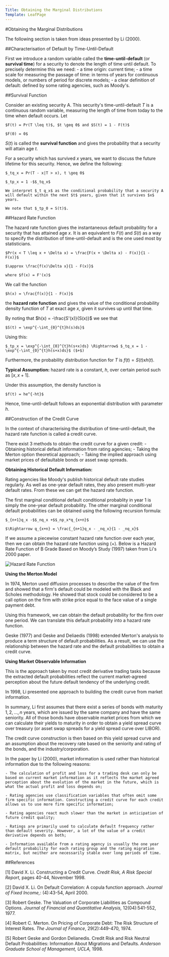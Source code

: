 ```yaml
---
Title: Obtaining the Marginal Distributions
Template: LeafPage
---
```


#Obtaining the Marginal Distributions

The following section is taken from ideas presented by Li (2000).

##Characterisation of Default by Time-Until-Default

First we introduce a random variable called the **time-until-default** (or **survival time**) for a security to denote the length of time until default. 
To precisely determine this we need:
	- a time origin: current time;
	- a time scale for measuring the passage of time: in terms of years for continuous models, or numbers of period for discrete models;
	- a clear definition of default: defined by some rating agencies, such as Moody's.

##Survival Function

Consider an existing security A. This security's time-until-default $T$ is a continuous random variable, measuring the length of time from today to the time when default occurs. Let

	$F(t) = Pr(T \leq t)$, $t \geq 0$ and $S(t) = 1 - F(t)$
	
	$F(0) = 0$

$S(t)$ is called the **survival function** and gives the probability that a security will attain age $t$. 

For a security which has survived $x$ years, we want to discuss the future lifetime for this security. Hence, we define the following:

	$_tq_x = Pr(T - x|T > x), t \geq 0$ 
	
	$_tp_x = 1 -$$_tq_x$ 

	We interpret $_t q_x$ as the conditional probability that a security A will default within the next $t$ years, given that it survives $x$ years. 

	We note that $_tp_0 = S(t)$.

##Hazard Rate Function

The hazard rate function gives the instantaneous default probability for a security that has attained age $x$. It is an equivalent to $F(t)$ and $S(t)$ as a way to specify the distribution of time-until-default and is the one used most by statisticians. 

	$Pr(x < T \leq x + \Delta x) = \frac{F(x + \Delta x) - F(x)}{1 - F(x)}$
	
	$\approx \frac{f(x)\Delta x}{1 - F(x)}$
	
	where $f(x) = F'(x)$

We call the function 

	$h(x) = \frac{f(x)}{1 - F(x)}$

the **hazard rate function** and gives the value of the conditional probability density function of $T$ at exact age $x$, given it survives up until that time. 

By noting that $h(x) = -\frac{S'(x)}{S(x)}$ we see that

	$S(t) = \exp^{-\int_{0}^{t}h(s)ds}$


Using this:

	$_tp_x = \exp^{-\int_{0}^{t}h(s+x)ds} \Rightarrow$ $_tq_x = 1 - \exp^{-\int_{0}^{t}h(s+x)ds}$ ($+$)


Furthermore, the probability distribution function for $T$ is $f(t) = S(t)$x$h(t)$. 

**Typical Assumption:** hazard rate is a constant, $h$, over certain period such as [$x, x+1$]. 

Under this assumption, the density function is

	$f(t) = he^{-ht}$

Hence, time-until-default follows an exponential distribution with parameter $h$.

##Construction of the Credit Curve

In the context of characterising the distribution of time-until-default, the hazard rate function is called a credit curve. 

There exist 3 methods to obtain the credit curve for a given credit:
	- Obtaining historical default information from rating agencies;
	- Taking the Merton option theoretical approach;
	- Taking the implied approach using market prices of defaultable bonds or asset swap spreads.

**Obtaining Historical Default Information:**

Rating agencies like Moody's publish historical default rate studies regularly. As well as one-year default rates, they also present multi-year default rates. From these we can get the hazard rate function. 

The first marginal conditional default conditional probablity in year 1 is simply the one-year default probability. The other marginal conditional default probabilities can be obtained using the following recursion formula:

	$_{n+1}q_x -$$_nq_x +$$_np_x*q_{x+n}$
	
	$\Rightarrow q_{x+n} = \frac{_{n+1}q_x - _nq_x}{1 - _nq_x}$ 

If we assume a piecewise constant hazard rate function over each year, then we can obtain the hazard rate function using ($+$). Below is a 
Hazard Rate Function of B Grade Based on Moody’s Study (1997) taken from Li's 2000 paper.

![Hazard Rate Function](/course/media/Figure11.png "Hazard Rate Function of B Grade Based on Moody’s Study (1997)")

**Using the Merton Model**

In 1974, Merton used diffusion processes to describe the value of the firm and showed that a firm's default could be modeled with the Black and Scholes methodology. He showed that stock could be considered to be a call option on the firm with strike price equal to the face value of a single payment debt.

Using this framework, we can obtain the default probability for the firm over one period. We can translate this default probability into a hazard rate function. 

Geske (1977) and Geske and Deliaedis (1998) extended Merton's analysis to produce a term structure of default probabilities. As a result, we can use the relationship between the hazard rate and the default probabilities to obtain a credit curve.

**Using Market Observable Information**

This is the approach taken by most credit derivative trading tasks because the extracted default probabilities reflect the current market-agreed perception about the future default tendency of the underlying credit. 

In 1998, Li presented one approach to building the credit curve from market information.

In summary, Li first assumes that there exist a series of bonds with maturity $1, 2, ..., n$ years, which are issued by the same company and have the same seniority. All of those bonds have observable market prices from which we can calculate their yields to maturity in order to obtain a yield spread curve over treasury (or asset swap spreads for a yield spread curve over LIBOR). 

The credit curve construction is then based on this yield spread curve and an assumption about the recovery rate based on the seniority and rating of the bonds, and the industry/corporation. 

In the paper by Li (2000), market information is used rather than historical information due to the following reasons:

	- The calculation of profit and loss for a trading desk can only be based on current market information as it reflects the market agreed perception about the evolution of the market in the future, which is what the actual profit and loss depends on;
	
	- Rating agencies use classification variables that often omit some firm specific information. Constructing a credit curve for each credit allows us to use more firm specific information;
	
	- Rating agencies react much slower than the market in anticipation of future credit quality;
	
	- Ratings are primarily used to calculate default frequency rather than default severity. However, a lot of the value of a credit derivative depends on both;
	
	- Information available from a rating agency is usually the one year default probability for each rating group and the rating migration matrix, but neither are necessarily stable over long periods of time. 

##References

[1]  David X. Li. Constructing a Credit Curve. *Credit Risk, A Risk Special Report,* pages 40-44, November 1998.

[2] David X. Li. On Default Correlation: A copula function approach. *Journal of Fixed Income,*: (4):43-54, April 2000.

[3] Robert Geske. The Valuation of Corporate Liabilities as Compound Options. *Journal of Financial and Quantitative Analysis,* 12(04):541-552, 1977.

[4] Robert C. Merton. On Pricing of Corporate Debt: The Risk Structure of Interest Rates. *The Journal of Finance*, 29(2):449-470, 1974.

[5] Robert Geske and Gordon Delianedis. Credit Risk and Risk Neutral Default Probabilities: Information About Migrations and Defaults. *Anderson Graduate School of Management, UCLA,* 1998. 
